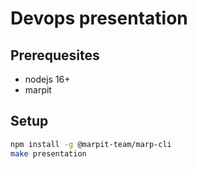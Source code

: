 # Devops presentation

## Prerequesites

* nodejs 16+
* marpit

## Setup

```sh
npm install -g @marpit-team/marp-cli
make presentation
```
